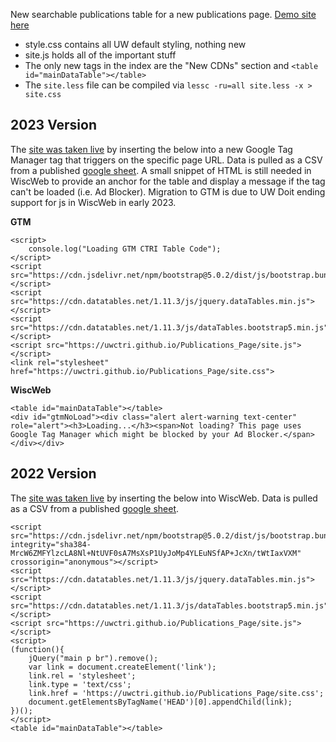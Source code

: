 
New searchable publications table for a new publications page. [Demo site here](https://uwctri.github.io/Publications_Page/)

* style.css contains all UW default styling, nothing new
* site.js holds all of the important stuff
* The only new tags in the index are the "New CDNs" section and `<table id="mainDataTable"></table>`
* The `site.less` file can be compiled via `lessc -ru=all site.less -x > site.css`

## 2023 Version

The [site was taken live](https://ctri.wisc.edu/researchers/uw-ctri-research-papers/) by inserting the below into a new Google Tag Manager tag that triggers on the specific page URL. Data is pulled as a CSV from a published [google sheet](https://docs.google.com/spreadsheets/d/e/2PACX-1vT6OITFMbQ5y4dDwRdcPZCoMY6Kp2lGyBZb8kS8hKVCyIq6ItYBXQR-rUByrClzUwEFum7FPCd-L0ya/pub?gid=1937609001&single=true&output=csv). A small snippet of HTML is still needed in WiscWeb to provide an anchor for the table and display a message if the tag can't be loaded (i.e. Ad Blocker). Migration to GTM is due to UW Doit ending support for js in WiscWeb in early 2023.

**GTM**
```
<script>
    console.log("Loading GTM CTRI Table Code");
</script>
<script src="https://cdn.jsdelivr.net/npm/bootstrap@5.0.2/dist/js/bootstrap.bundle.min.js"></script>
<script src="https://cdn.datatables.net/1.11.3/js/jquery.dataTables.min.js"></script>
<script src="https://cdn.datatables.net/1.11.3/js/dataTables.bootstrap5.min.js"></script>
<script src="https://uwctri.github.io/Publications_Page/site.js"></script>
<link rel="stylesheet" href="https://uwctri.github.io/Publications_Page/site.css">
```

**WiscWeb**
```
<table id="mainDataTable"></table>
<div id="gtmNoLoad"><div class="alert alert-warning text-center" role="alert"><h3>Loading...</h3><span>Not loading? This page uses Google Tag Manager which might be blocked by your Ad Blocker.</span></div></div>
```

## 2022 Version

The [site was taken live](https://ctri.wisc.edu/researchers/uw-ctri-research-papers/) by inserting the below into WiscWeb. Data is pulled as a CSV from a published [google sheet](https://docs.google.com/spreadsheets/d/e/2PACX-1vT6OITFMbQ5y4dDwRdcPZCoMY6Kp2lGyBZb8kS8hKVCyIq6ItYBXQR-rUByrClzUwEFum7FPCd-L0ya/pub?gid=1937609001&single=true&output=csv).

```
<script src="https://cdn.jsdelivr.net/npm/bootstrap@5.0.2/dist/js/bootstrap.bundle.min.js" integrity="sha384-MrcW6ZMFYlzcLA8Nl+NtUVF0sA7MsXsP1UyJoMp4YLEuNSfAP+JcXn/tWtIaxVXM" crossorigin="anonymous"></script>
<script src="https://cdn.datatables.net/1.11.3/js/jquery.dataTables.min.js"></script>
<script src="https://cdn.datatables.net/1.11.3/js/dataTables.bootstrap5.min.js"></script>
<script src="https://uwctri.github.io/Publications_Page/site.js"></script>
<script>
(function(){
    jQuery("main p br").remove();
    var link = document.createElement('link'); 
    link.rel = 'stylesheet'; 
    link.type = 'text/css';
    link.href = 'https://uwctri.github.io/Publications_Page/site.css'; 
    document.getElementsByTagName('HEAD')[0].appendChild(link); 
})();
</script>
<table id="mainDataTable"></table>
```
